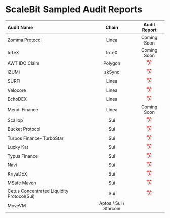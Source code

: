 # ScaleBit Sampled Audit Reports

| Audit Name                        |   Chain   |                                  Audit Report                                   |
| :----------------------------- | :---------: | :-----------------------------------------------------------------------: |
| Zomma Protocol       |     Linea     |     Coming Soon
| IoTeX       |     IoTeX     |     Coming Soon
| AWT IDO Claim       |     Polygon     |     <a href="./reports/AWT-IDO-Claim-Audit-Report.pdf"><img width="20" src="./pdf.png" /></a>
| iZUMi       |     zkSync     |     <a href="./reports/iZUMi-Audit-Report.pdf"><img width="20" src="./pdf.png" /></a>
| SURFI       |     Linea     |     <a href="./reports/SURFI-Audit-Report.pdf"><img width="20" src="./pdf.png" /></a>
| Velocore       |     Linea     |     <a href="./reports/Velocore-Audit-Report.pdf"><img width="20" src="./pdf.png" /></a>
| EchoDEX       |     Linea     |     <a href="./reports/EchoDEX-Audit-Report.pdf"><img width="20" src="./pdf.png" /></a>
| Mendi Finance       |     Linea     |     Coming Soon
| Scallop       |     Sui     |     <a href="./reports/Scallop-Smart-Contract-Audit-Report.pdf"><img width="20" src="./pdf.png" /></a>
| Bucket Protocol       |     Sui     |     <a href="./reports/Bucket-Protocol-Smart-Contract-Audit-Report.pdf"><img width="20" src="./pdf.png" /></a>
| Turbos Finance-TurboStar        |     Sui     |     <a href="./reports/TurboStar-Smart-Contract-Audit-Report.pdf"><img width="20" src="./pdf.png" /></a>
| Lucky Kat        |     Sui     |     <a href="./reports/LuckyKat-Koban-Smart-Contract-Audit-Report.pdf"><img width="20" src="./pdf.png" /></a>
| Typus Finance        |     Sui     |     <a href="./reports/Typus-Finance-Smart-Contract-Audit-Report.pdf"><img width="20" src="./pdf.png" /></a>          |
| Navi        |     Sui     |     <a href="./reports/Navi-Smart-Contract-Audit-Report.pdf"><img width="20" src="./pdf.png" /></a>
| KriyaDEX        |     Sui     |     <a href="./reports/KriyaDEX-Smart-Contract-Audit-Report.pdf"><img width="20" src="./pdf.png" /></a>
| MSafe Maven        |     Sui     |     <a href="./reports/Maven-Smart-Contract-Audit-Report.pdf"><img width="20" src="./pdf.png" /></a>          |
| Cetus Concentrated Liquidity Protocol(Sui)        |     Sui     |     <a href="./reports/Cetus-Concentrated-Liquidity-Protocol-Sui-Contract-Audit-Report.pdf"><img width="20" src="./pdf.png" /></a>
| MoveVM        |     Aptos / Sui / Starcoin     |             |

